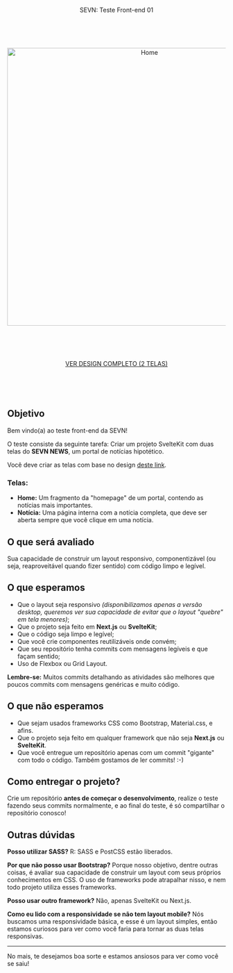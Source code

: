 <br>
<br>
<br>

<p align="center">SEVN: Teste Front-end 01</p>

<br>
<br>
<br>

<p align="center">
  <img align="center" width="640" alt="Home" src="https://user-images.githubusercontent.com/1953194/153972277-7d1f73d0-d504-4f97-8094-600117a63731.png">
</p>

<br>
<br>
<br>

<p align="center">
  <a href="https://www.figma.com/file/uCtGlzgDqEvSYvqffM6ARJ/Teste-SEVN?node-id=1%3A2">VER DESIGN COMPLETO (2 TELAS)</a>
</p>

<br>
<br>
<br>

## Objetivo

Bem vindo(a) ao teste front-end da SEVN!

O teste consiste da seguinte tarefa: Criar um projeto SvelteKit com duas telas do **SEVN NEWS**, um portal de notícias hipotético.

Você deve criar as telas com base no design [deste link](https://www.figma.com/file/uCtGlzgDqEvSYvqffM6ARJ/Teste-SEVN?node-id=1%3A2).

### Telas:
- **Home:** Um fragmento da "homepage" de um portal, contendo as notícias mais importantes.
- **Notícia:** Uma página interna com a notícia completa, que deve ser aberta sempre que você clique em uma notícia.


## O que será avaliado

Sua capacidade de construir um layout responsivo, componentizável (ou seja, reaproveitável quando fizer sentido) com código limpo e legível.

## O que esperamos
- Que o layout seja responsivo *(disponibilizamos apenas a versão desktop, queremos ver sua capacidade de evitar que o layout "quebre" em tela menores)*;
- Que o projeto seja feito em **Next.js** ou **SvelteKit**;
- Que o código seja limpo e legível;
- Que você crie componentes reutilizáveis onde convém;
- Que seu repositório tenha commits com mensagens legíveis e que façam sentido;
- Uso de Flexbox ou Grid Layout.


**Lembre-se:** Muitos commits detalhando as atividades são melhores que poucos commits com mensagens genéricas e muito código.

## O que não esperamos
- Que sejam usados frameworks CSS como Bootstrap, Material.css, e afins.
- Que o projeto seja feito em qualquer framework que não seja **Next.js** ou **SvelteKit**.
- Que você entregue um repositório apenas com um commit "gigante" com todo o código. Também gostamos de ler commits! :-)

## Como entregar o projeto?
Crie um repositório **antes de começar o desenvolvimento**, realize o teste fazendo seus commits normalmente, e ao final do teste, é só compartilhar o repositório conosco!

## Outras dúvidas

**Posso utilizar SASS?**
R: SASS e PostCSS estão liberados.

**Por que não posso usar Bootstrap?**
Porque nosso objetivo, dentre outras coisas, é avaliar sua capacidade de construir um layout com seus próprios conhecimentos em CSS. O uso de frameworks pode atrapalhar nisso, e nem todo projeto utiliza esses frameworks.

**Posso usar outro framework?**
Não, apenas SvelteKit ou Next.js.

**Como eu lido com a responsividade se não tem layout mobile?**
Nós buscamos uma responsividade básica, e esse é um layout simples, então estamos curiosos para ver como você faria para tornar as duas telas responsivas.

----

No mais, te desejamos boa sorte e estamos ansiosos para ver como você se saiu!
